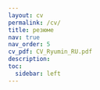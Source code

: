 ```yaml
---
layout: cv
permalink: /cv/
title: резюме
nav: true
nav_order: 5
cv_pdf: CV_Ryumin_RU.pdf
description: 
toc:
  sidebar: left
---
```

